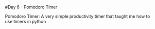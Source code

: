 #Day 6 - Pomodoro Timer

Pomodoro Timer: A very simple productivity timer that taught me how to use
timers in python
